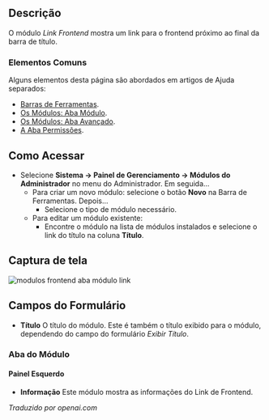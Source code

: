 <!-- Filename: Help4.x:Admin_Modules:_Frontend_Link  / Display title: Módulos: Link de Frontend -->

## Descrição

O módulo *Link Frontend* mostra um link para o frontend próximo ao final da barra de título.

### Elementos Comuns

Alguns elementos desta página são abordados em artigos de Ajuda separados:

* [Barras de Ferramentas](jdocmanual?article=help/common-elements/toolbars).
* [Os Módulos: Aba Módulo](jdocmanual?article=help/modules/modules-module-tab).
* [Os Módulos: Aba Avançado](jdocmanual?article=help/modules/modules-advanced-tab).
* [A Aba Permissões](jdocmanual?article=help/common-elements/edit-permissions).

## Como Acessar

- Selecione **Sistema → Painel de Gerenciamento → Módulos do Administrador** no menu do Administrador. Em seguida...
  - Para criar um novo módulo: selecione o botão **Novo** na Barra de Ferramentas. Depois...
    - Selecione o tipo de módulo necessário.
  - Para editar um módulo existente:
    - Encontre o módulo na lista de módulos instalados e selecione o link do título na coluna **Título**.

## Captura de tela

![modulos frontend aba módulo link](../../../ptbr/images/modules-admin/modules-frontend-link-module-tab.png)

## Campos do Formulário

- **Título** O título do módulo. Este é também o título exibido
  para o módulo, dependendo do campo do formulário *Exibir Título*.

### Aba do Módulo

#### Painel Esquerdo

- **Informação** Este módulo mostra as informações do Link de Frontend.

*Traduzido por openai.com*

